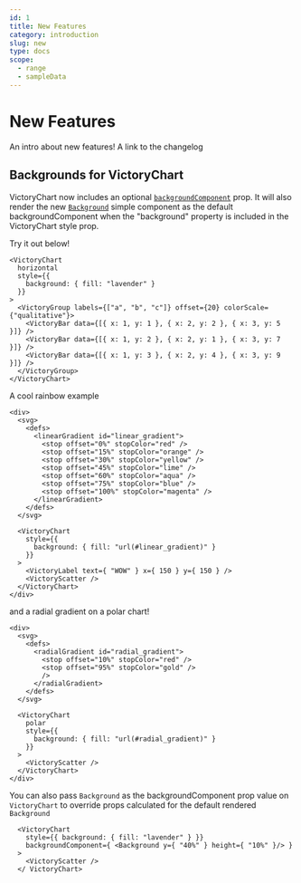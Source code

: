 ```yaml
---
id: 1
title: New Features
category: introduction
slug: new
type: docs
scope:
  - range
  - sampleData
---
```


# New Features

An intro about new features! A link to the changelog

## Backgrounds for VictoryChart

VictoryChart now includes an optional [`backgroundComponent`](/docs/victory-chart#backgroundcomponent) prop. It will also render the new [`Background`](/docs/victory-primitives#backgroundcomponent) simple component as the default backgroundComponent when the "background" property is included in the VictoryChart style prop.

Try it out below!

```playground
<VictoryChart
  horizontal
  style={{
    background: { fill: "lavender" }
  }}
>
  <VictoryGroup labels={["a", "b", "c"]} offset={20} colorScale={"qualitative"}>
    <VictoryBar data={[{ x: 1, y: 1 }, { x: 2, y: 2 }, { x: 3, y: 5 }]} />
    <VictoryBar data={[{ x: 1, y: 2 }, { x: 2, y: 1 }, { x: 3, y: 7 }]} />
    <VictoryBar data={[{ x: 1, y: 3 }, { x: 2, y: 4 }, { x: 3, y: 9 }]} />
  </VictoryGroup>
</VictoryChart>
```

A cool rainbow example

```playground
<div>
  <svg>
    <defs>
      <linearGradient id="linear_gradient">
        <stop offset="0%" stopColor="red" />
        <stop offset="15%" stopColor="orange" />
        <stop offset="30%" stopColor="yellow" />
        <stop offset="45%" stopColor="lime" />
        <stop offset="60%" stopColor="aqua" />
        <stop offset="75%" stopColor="blue" />
        <stop offset="100%" stopColor="magenta" />
      </linearGradient>
    </defs>
  </svg>

  <VictoryChart
    style={{
      background: { fill: "url(#linear_gradient)" }
    }}
  >
    <VictoryLabel text={ "WOW" } x={ 150 } y={ 150 } />
    <VictoryScatter />
  </VictoryChart>
</div>
```

and a radial gradient on a polar chart!

```playground
<div>
  <svg>
    <defs>
      <radialGradient id="radial_gradient">
        <stop offset="10%" stopColor="red" />
        <stop offset="95%" stopColor="gold" />
        />
      </radialGradient>
    </defs>
  </svg>

  <VictoryChart
    polar
    style={{
      background: { fill: "url(#radial_gradient)" }
    }}
  >
    <VictoryScatter />
  </VictoryChart>
</div>
```

You can also pass `Background` as the backgroundComponent prop value on `VictoryChart` to override props calculated for the default rendered `Background`

```playground
  <VictoryChart
    style={{ background: { fill: "lavender" } }}
    backgroundComponent={ <Background y={ "40%" } height={ "10%" }/> }
  >
    <VictoryScatter />
  </ VictoryChart>
```
